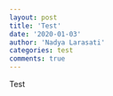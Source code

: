 ```yaml
--- 
layout: post 
title: 'Test' 
date: '2020-01-03' 
author: 'Nadya Larasati'
categories: test
comments: true
---
```


Test
